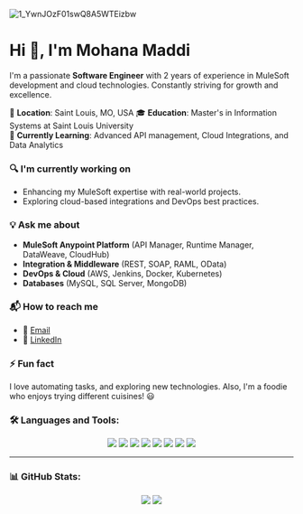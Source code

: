 ![1_YwnJOzF01swQ8A5WTEizbw](https://github.com/user-attachments/assets/e2980ec0-9a1c-4194-86e6-6ff347d5c246)

<p align="center">
  <h1>Hi 👋, I'm Mohana Maddi</h1>
</p>


I'm a passionate **Software Engineer** with 2 years of experience in MuleSoft development and cloud technologies. Constantly striving for growth and excellence.

📍 **Location**: Saint Louis, MO, USA 
🎓 **Education**: Master's in Information Systems at Saint Louis University  
🌱 **Currently Learning**: Advanced API management, Cloud Integrations, and Data Analytics  

### 🔍 I'm currently working on  
- Enhancing my MuleSoft expertise with real-world projects.  
- Exploring cloud-based integrations and DevOps best practices.  

### 💡 Ask me about  
- **MuleSoft Anypoint Platform** (API Manager, Runtime Manager, DataWeave, CloudHub)  
- **Integration & Middleware** (REST, SOAP, RAML, OData)  
- **DevOps & Cloud** (AWS, Jenkins, Docker, Kubernetes)  
- **Databases** (MySQL, SQL Server, MongoDB)

### 📬 How to reach me 
- 📧 [Email](mailto:maddimohana@gmail.com)  
- 🔗 [LinkedIn](https://www.linkedin.com/in/mohana-maddi-931bba189/)

### ⚡ Fun fact 
I love automating tasks, and exploring new technologies. Also, I'm a foodie who enjoys trying different cuisines! 😃

### 🛠️ Languages and Tools:
<p align="center">
  <img src="https://img.shields.io/badge/Mulesoft-blue?style=flat&logo=mulesoft">
  <img src="https://img.shields.io/badge/Java-orange?style=flat&logo=java">
  <img src="https://img.shields.io/badge/REST-API-lightgrey?style=flat&logo=postman">
  <img src="https://img.shields.io/badge/SOAP-blue?style=flat&logo=soapui">
  <img src="https://img.shields.io/badge/MySQL-blue?style=flat&logo=mysql">
  <img src="https://img.shields.io/badge/AWS-orange?style=flat&logo=amazonaws">
  <img src="https://img.shields.io/badge/Git-orange?style=flat&logo=git">
  <img src="https://img.shields.io/badge/Jenkins-red?style=flat&logo=jenkins">
</p>

---

### 📊 GitHub Stats:
<p align="center">
  <img src="https://github-readme-stats.vercel.app/api?username=your-username&show_icons=true&theme=radical" />
  <img src="https://github-readme-streak-stats.herokuapp.com/?user=your-username&theme=radical" />
</p>



